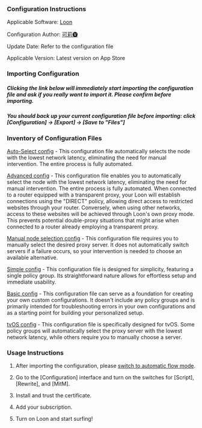 ### Configuration Instructions

Applicable Software: [Loon](https://apps.apple.com/app/loon/id1373567447)

Configuration Author: [可莉🅥](https://t.me/iKeLee)

Update Date: Refer to the configuration file

Applicable Version: Latest version on App Store

### Importing Configuration

##### Clicking the link below will immediately start importing the configuration file and ask if you really want to import it. Please confirm before importing.

##### You should back up your current configuration file before importing: click [Configuration] → [Export] → [Save to "Files"]


### Inventory of Configuration Files

[Auto-Select config](loon://import?sub=https://gitlab.com/lodepuly/vpn_tool/-/raw/master/Tool/Loon/Config/Loon_Auto-Select_Configuration_By_iKeLee.conf) - This configuration file automatically selects the node with the lowest network latency, eliminating the need for manual intervention. The entire process is fully automated. 

[Advanced config](loon://import?sub=https://gitlab.com/lodepuly/vpn_tool/-/raw/master/Tool/Loon/Config/Loon_Advanced_Configuration_By_iKeLee.conf) - This configuration file enables you to automatically select the node with the lowest network latency, eliminating the need for manual intervention. The entire process is fully automated. When connected to a router equipped with a transparent proxy, your Loon will establish connections using the "DIRECT" policy, allowing direct access to restricted websites through your router. Conversely, when using other networks, access to these websites will be achieved through Loon's own proxy mode. This prevents potential double-proxy situations that might arise when connected to a router already employing a transparent proxy. 

[Manual node selection config](loon://import?sub=https://gitlab.com/lodepuly/vpn_tool/-/raw/master/Tool/Loon/Config/Loon_Selection_Configuration_By_iKeLee.conf) - This configuration file requires you to manually select the desired proxy server. It does not automatically switch servers if a failure occurs, so your intervention is needed to choose an available alternative. 

[Simple config](loon://import?sub=https://gitlab.com/lodepuly/vpn_tool/-/raw/master/Tool/Loon/Config/Loon_Simple_Configuration_By_iKeLee.conf) - This configuration file is designed for simplicity, featuring a single policy group. Its straightforward nature allows for effortless setup and immediate usability. 

[Basic config](loon://import?sub=https://gitlab.com/lodepuly/vpn_tool/-/raw/master/Tool/Loon/Config/Loon_Basic_Configuration_By_iKeLee.conf) - This configuration file can serve as a foundation for creating your own custom configurations. It doesn't include any policy groups and is primarily intended for troubleshooting errors in your own configurations and as a starting point for building your personalized setup. 

[tvOS config](loon://import?sub=https://gitlab.com/lodepuly/vpn_tool/-/raw/master/Tool/Loon/Config/Loon_tvOS_Configuration_By_iKeLee.conf) - This configuration file is specifically designed for tvOS. Some policy groups will automatically select the proxy server with the lowest network latency, while others require you to manually choose a server. 

### Usage Instructions

1. After importing the configuration, please [switch to automatic flow mode](https://www.nsloon.com/openloon/flowmodel=filter).

2. Go to the [Configuration] interface and turn on the switches for [Script], [Rewrite], and [MitM].

3. Install and trust the certificate.

4. Add your subscription.

5. Turn on Loon and start surfing! 
